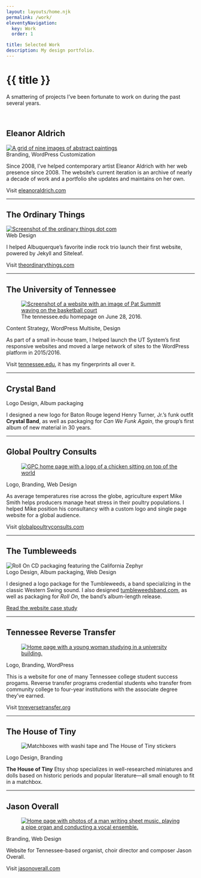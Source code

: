 ```yaml
---
layout: layouts/home.njk
permalink: /work/
eleventyNavigation:
  key: Work
  order: 1

title: Selected Work
description: My design portfolio.
---
```


<h1>{{ title }}</h1>

A smattering of projects I’ve been fortunate to work on during the past several&nbsp;years.

&nbsp;

## Eleanor Aldrich

<div class="row flow">
    <div class="grid-half smol-centering">
    <a href="https://eleanoraldrich.com"><img src="/img/work/eleanor-aldrich.jpg" class="work-website" alt="A grid of nine images of abstract paintings" /></a>
    </div>
    <div class="flow grid-half padding-3 smol-centering">
    <span class="work-keywords">Branding, WordPress Customization</span>
    <p>Since 2008, I’ve helped contemporary artist Eleanor Aldrich with her web presence since 2008. The website’s current iteration is an archive of nearly a decade of work and a portfolio she updates and maintains on her&nbsp;own.</p>
    <p>Visit <a href="https://eleanoraldrich.com">eleanoraldrich.com</a></p>
    </div>

</div>

<hr />

## The Ordinary Things

<div class="row flow">
    <div class="grid-half smol-centering">
    <a href="https://theordinarythings.com"><img src="/img/work/theordinarythings.jpg" class="work-website" alt="Screenshot of the ordinary things dot com" /></a>
    </div>
    <div class="flow grid-half padding-3 smol-centering">
    <span class="work-keywords">Web Design</span>
    <p>I helped Albuquerque’s favorite indie rock trio launch their first website, powered by Jekyll and Siteleaf.</p>
    <p>Visit <a href="https://theordinarythings.com">theordinarythings.com</a></p>
    </div>

</div>

<hr />

## The University of Tennessee

<div class="row flow">
    <div class="grid-half smol-centering">
    <figure>
    <a href="https://tennessee.edu"><img src="/img/work/utsystem-homepage-2016.png" class="work-website" alt="Screenshot of a website with an image of Pat Summitt waving on the basketball court" loading="lazy" /></a>
    <figcaption>The tennessee.edu homepage on June 28, 2016.</figcaption></figure>
    </div>
    <div class="flow grid-half padding-3 smol-centering">
    <span class="work-keywords">Content Strategy, WordPress Multisite, Design</span>
    <p>As part of a small in-house team, I helped launch the UT System’s first responsive websites and moved a large network of sites to the WordPress platform in 2015/2016.</p> 
    <p>Visit <a href="https://tennessee.edu">tennessee.edu</a>, it has my fingerprints all over&nbsp;it.</p>
    </div>

</div>

<hr />

## Crystal Band

<div class="row flow">
    <div class="grid-half smol-centering">
    <img src="/img/work/crystal-band.png" alt="" loading="lazy" />
    </div>
    <div class="flow grid-half padding-3 smol-centering">
    <span class="work-keywords">Logo Design, Album packaging</span>
    <p>I designed a new logo for Baton Rouge legend Henry Turner, Jr.’s funk outfit <strong>Crystal Band</strong>, as well as packaging for <i>Can We Funk Again</i>, the group’s first album of new material in 30&nbsp;years.</p>
    </div>

</div>

<hr />

## Global Poultry Consults

<div class="row flow">
    <div class="grid-half smol-centering">
    <figure>
    <a href="https://globalpoultryconsults.com/"><img src="/img/work/gpc.png" class="work-website" alt="GPC home page with a logo of a chicken sitting on top of the world" loading="lazy" /></a>
    </div>
    <div class="flow grid-half padding-3 smol-centering">
    <span class="work-keywords">Logo, Branding, Web Design</span>
    <p>As average temperatures rise across the globe, agriculture expert Mike Smith helps producers manage heat stress in their poultry populations. I helped Mike position his consultancy with a custom logo and single page website for a global audience.</p> 
    <p>Visit <a href="https://globalpoultryconsults.com/">globalpoultryconsults.com</a></p>
    </div>

</div>

<hr />

## The Tumbleweeds

<div class="row flow">
    <div class="grid-half smol-centering">
    <img src="/img/work/tw-roll-on-pkg-1.jpg" alt="Roll On CD packaging featuring the California Zephyr" loading="lazy" />
    </div>
    <div class="flow grid-half padding-3 smol-centering">
    <span class="work-keywords">Logo Design, Album packaging, Web Design</span>
    <p>I designed a logo package for the Tumbleweeds, a band specializing in the classic Western Swing sound. I also designed <a href="http://tumbleweedsband.com/">tumbleweedsband.com</a>, as well as packaging for <i>Roll On</i>, the band’s album-length release.</p>
    <p><a href="https://www.nicksimson.com/posts/2015-collaborating-tumbleweeds/">Read the website case study</a></p>
    </div>

</div>

<hr />

## Tennessee Reverse Transfer

<div class="row flow">
    <div class="grid-half smol-centering">
    <figure>
    <a href="https://tnreversetransfer.org/"><img src="/img/work/tnreverse.jpg" class="work-website" alt="Home page with a young woman studying in a university building." loading="lazy" /></a>
    </div>
    <div class="flow grid-half padding-3 smol-centering">
    <span class="work-keywords">Logo, Branding, WordPress</span>
    <p>This is a website for one of many Tennessee college student success progams. Reverse transfer programs credential students who transfer from community college to four-year institutions with the associate degree they’ve&nbsp;earned.</p> 
    <p>Visit <a href="https://tnreversetransfer.org/">tnreversetransfer.org</a></p>
    </div>

</div>

<hr />

## The House of Tiny

<div class="row flow">
    <div class="grid-half smol-centering">
    <figure>
    <img src="/img/work/houseoftiny-boxes.jpg" alt="Matchboxes with washi tape and The House of Tiny stickers" loading="lazy" />
    </div>
    <div class="flow grid-half padding-3 smol-centering">
    <span class="work-keywords">Logo Design, Branding</span>
    <p><strong>The House of Tiny</strong> Etsy shop specializes in well-researched miniatures and dolls based on historic periods and popular literature&mdash;all small enough to fit in a&nbsp;matchbox.</p> 
    </div>

</div>

<hr />

## Jason Overall

<div class="row flow">
    <div class="grid-half smol-centering">
    <figure>
    <a href="http://www.jasonoverall.com/home"><img src="/img/work/feature-joverall.jpg" class="work-website" alt="Home page with photos of a man writing sheet music, playing a pipe organ and conducting a vocal ensemble." loading="lazy" /></a>
    </div>
    <div class="flow grid-half padding-3 smol-centering">
    <span class="work-keywords">Branding, Web Design</span>
    <p>Website for Tennessee-based organist, choir director and composer Jason Overall.</p> 
    <p>Visit <a href="http://www.jasonoverall.com">jasonoverall.com</a></p>
    </div>

</div>
